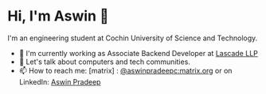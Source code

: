 # Hi, I'm Aswin 👋

I'm an engineering student at Cochin University of Science and Technology.

- 🌱 I'm currently working as Associate Backend Developer at [Lascade LLP](https://www.linkedin.com/company/lascade/)
- 💬 Let's talk about computers and tech communities.
- 📫 How to reach me: [matrix] : <a href="https://matrix.to/#/@aswinpradeepc:matrix.org" target="_blank">@aswinpradeepc:matrix.org</a> or on LinkedIn: <a href="https://linkedin.com/in/aswinpradeepc" target="_blank">Aswin Pradeep</a>
